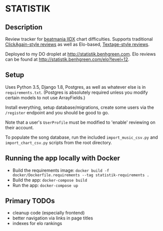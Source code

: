 # STATISTIK

## Description

Review tracker for [beatmania IIDX](https://en.wikipedia.org/wiki/Beatmania_IIDX) chart difficulties. Supports traditional [ClickAgain-style reviews](http://clickagain.sakura.ne.jp/cgi-bin/sort11/data.cgi?level12=1) as well as Elo-based, [Textage-style reviews](http://textage.cc/banner/sortrank.html?3).

Deployed to my DO droplet at http://statistik.benhgreen.com.
Elo reviews can be found at http://statistik.benhgreen.com/elo?level=12.

## Setup
Uses Python 3.5, Django 1.8, Postgres, as well as whatever else is in `requirements.txt`.
(Postgres is absolutely required unless you modify certain models to not use ArrayFields.)

Install everything, setup database/migrations, create some users via the `/register`
endpoint and you should be good to go.

Note that a user's `UserProfile` must be modified to 'enable' reviewing on their account.

To populate the song database, run the included `import_music_csv.py` and
`import_chart_csv.py` scripts from the root directory.

## Running the app locally with Docker

* Build the requirements image: `docker build -f docker/Dockerfile.requirements --tag statistik-requirements .`
* Build the app: `docker-compose build`
* Run the app: `docker-compose up`

## Primary TODOs
- cleanup code (especially frontend)
- better navigation via links in page titles
- indexes for elo rankings
